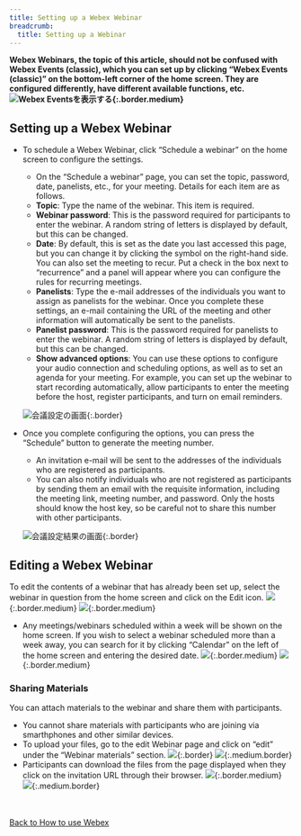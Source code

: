 ```yaml
---
title: Setting up a Webex Webinar
breadcrumb:
  title: Setting up a Webinar
---
```


<strong class="box">

**Webex Webinars, the topic of this article, should not be confused with Webex Events (classic), which you can set up by clicking “Webex Events (classic)” on the bottom-left corner of the home screen. They are configured differently, have different available functions, etc.**
![Webex Eventsを表示する](img/webex_toppage_events.png){:.border.medium}

</strong>

## Setting up a Webex Webinar

* To schedule a Webex Webinar, click “Schedule a webinar” on the home screen to configure the settings.
	* On the “Schedule a webinar” page, you can set the topic, password, date, panelists, etc., for your meeting. Details for each item are as follows.
	* **Topic**: Type the name of the webinar. This item is required.
	* **Webinar password**: This is the password required for participants to enter the webinar. A random string of letters is displayed by default, but this can be changed.
	* **Date**: By default, this is set as the date you last accessed this page, but you can change it by clicking the symbol on the right-hand side. You can also set the meeting to recur. Put a check in the box next to “recurrence” and a panel will appear where you can configure the rules for recurring meetings.
	* **Panelists**: Type the e-mail addresses of the individuals you want to assign as panelists for the webinar. Once you complete these settings, an e-mail containing the URL of the meeting and other information will automatically be sent to the panelists.
	* **Panelist password**: This is the password required for panelists to enter the webinar. A random string of letters is displayed by default, but this can be changed.
	* **Show advanced options**: You can use these options to configure your audio connection and scheduling options, as well as to set an agenda for your meeting. For example, you can set up the webinar to start recording automatically, allow participants to enter the meeting before the host, register participants, and turn on email reminders.

	![会議設定の画面](img/webex_meeting_setting.png){:.border}

* Once you complete configuring the options, you can press the “Schedule” button to generate the meeting number.
	* An invitation e-mail will be sent to the addresses of the individuals who are registered as participants.
	* You can also notify individuals who are not registered as participants by sending them an email with the requisite information, including the meeting link, meeting number, and password. Only the hosts should know the host key, so be careful not to share this number with other participants.

	![会議設定結果の画面](img/webex_webinar_description.png){:.border}


## Editing a Webex Webinar

To edit the contents of a webinar that has already been set up, select the webinar in question from the home screen and click on the Edit icon.
![](img/webex_home_list_webinar.png){:.border.medium}
![](img/webex_edit_webinar.png){:.border.medium}
* Any meetings/webinars scheduled within a week will be shown on the home screen. If you wish to select a webinar scheduled more than a week away, you can search for it by clicking “Calendar” on the left of the home screen and entering the desired date.
![](img/webex_home_calendar.png){:.border.medium}
![](img/webex_calendar.png){:.border.medium}

### Sharing Materials

You can attach materials to the webinar and share them with participants.
* You cannot share materials with participants who are joining via smarthphones and other similar devices.
* To upload your files, go to the edit Webinar page and click on “edit” under the “Webinar materials” section.
![](img/webex_webinar_material_host1.png){:.border}
![](img/webex_webinar_material_host2.png){:.medium.border}
* Participants can download the files from the page displayed when they click on the invitation URL through their browser.
![](img/webex_webinar_material_attendee1.png){:.border.medium}
![](img/webex_webinar_material_attendee2.png){:.medium.border}

<br>
<br>
<a href="index" target="_blank">Back to How to use Webex</a>
